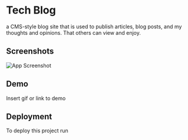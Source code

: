 
# Tech Blog
a CMS-style blog site that is used to publish articles, blog posts, and my thoughts and opinions. That others can view and enjoy.

## Screenshots

![App Screenshot](https://via.placeholder.com/468x300?text=App+Screenshot+Here)


## Demo

Insert gif or link to demo


## Deployment

To deploy this project run

```